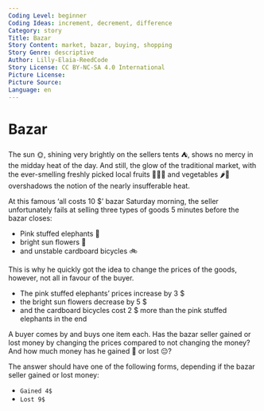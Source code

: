 ```yaml
---
Coding Level: beginner
Coding Ideas: increment, decrement, difference
Category: story
Title: Bazar
Story Content: market, bazar, buying, shopping
Story Genre: descriptive
Author: Lilly-Elaia-ReedCode
Story License: CC BY-NC-SA 4.0 International 
Picture License:
Picture Source:
Language: en
---
```


# Bazar

The sun 🌞, shining very brightly on the sellers tents ⛺, shows no mercy in the
midday heat of the day. And still, the glow of the traditional market, with the
ever-smelling freshly picked local fruits 🍎🍍🍈 and vegetables 🌶️🥗
overshadows the notion of the nearly insufferable heat.

At this famous ‘all costs 10 \$’ bazar Saturday morning, the seller
unfortunately fails at selling three types of goods 5 minutes before the bazar
closes:

- Pink stuffed elephants 🐘
- bright sun flowers 🌻
- and unstable cardboard bicycles 🚲

This is why he quickly got the idea to change the prices of the goods, however,
not all in favour of the buyer.

- The pink stuffed elephants’ prices increase by 3 \$
- the bright sun flowers decrease by 5 \$
- and the cardboard bicycles cost 2 \$ more than the pink stuffed elephants in
  the end

A buyer comes by and buys one item each. Has the bazar seller gained or lost
money by changing the prices compared to not changing the money? And how much
money has he gained 🤗 or lost 😔?

The answer should have one of the following forms, depending if the bazar seller
gained or lost money:

- `Gained 4$`
- `Lost 9$`

<div data-solution="Gained 3$"></div>
